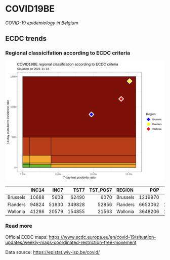 
# COVID19BE

*COVID-19 epidemiology in Belgium*

## ECDC trends

### Regional classicifation according to ECDC criteria

![](COVID9BE-ecdc-trend.png)

|          | INC14 |  INC7 |   TST7 | TST\_POS7 | REGION   |     POP | INC14\_RT |       PR7 |          GR |
| :------- | ----: | ----: | -----: | --------: | :------- | ------: | --------: | --------: | ----------: |
| Brussels | 10688 |  5608 |  62490 |      6070 | Brussels | 1219970 |  876.0871 | 0.0971355 |   0.1039370 |
| Flanders | 94824 | 51830 | 349828 |     52856 | Flanders | 6653062 | 1425.2685 | 0.1510914 |   0.2055170 |
| Wallonia | 41286 | 20579 | 154855 |     21563 | Wallonia | 3648206 | 1131.6795 | 0.1392464 | \-0.0061815 |

### Read more

Official ECDC maps:
<https://www.ecdc.europa.eu/en/covid-19/situation-updates/weekly-maps-coordinated-restriction-free-movement>

Data source: <https://epistat.wiv-isp.be/covid/>
